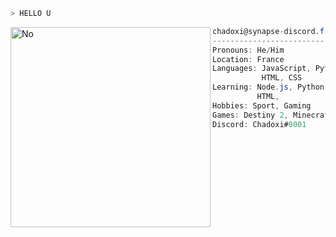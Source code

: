 ```zsh
> HELLO U
```

<img align="left" src="https://media1.giphy.com/media/GeimqsH0TLDt4tScGw/giphy.gif" alt="No" width="320" /> 

```csharp
chadoxi@synapse-discord.fr
-------------------------
Pronouns: He/Him
Location: France
Languages: JavaScript, Python,
           HTML, CSS
Learning: Node.js, Python, Flutter,
          HTML,
Hobbies: Sport, Gaming
Games: Destiny 2, Minecraft, Sea Of Thieves 
Discord: Chadoxi#0001
```
